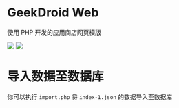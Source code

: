 # GeekDroid Web
使用 PHP 开发的应用商店网页模版

<img src="https://img.shields.io/badge/language-PHP-blue.svg"/>
<img src="https://img.shields.io/badge/license-Apache-blue"/>

# 导入数据至数据库
你可以执行 `import.php` 将 `index-1.json` 的数据导入至数据库